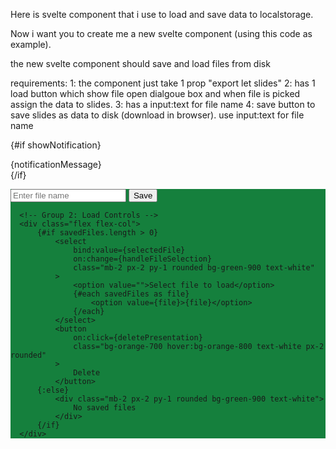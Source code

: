  
 Here is svelte component that i use to load and save data to localstorage.

 Now i want you to create me a new svelte component (using this code as example).

 the new svelte component should save and load files from disk

 requirements:
 1: the component just take 1 prop "export let slides"
 2: has 1  load button which show file open dialgoue box and when file is picked assign the data to slides.
3: has a input:text for file name
4: save button to save slides as data to disk (download in browser). use input:text for file name

<script>
  //@ts-nocheck
  import { onMount } from 'svelte';
  // Props
  export let slides;
  
  
  // Local state
  let fileName = '';
  let savedFiles = [];
  let selectedFile = '';
  let showNotification = false;
  let notificationMessage = '';
  let notificationTimeout;
  
  function onload(slidesToBeLoaded) {
          slides = slidesToBeLoaded;
          // console.log("load");
      }
  // Load saved presentations on mount
  onMount(() => {
      updateDropdown();
      loadLastSavedPresentation();
  });
  
  // Function to show notification
  function showToast(message, duration = 2000) {
      // Clear any existing timeout
      if (notificationTimeout) {
          clearTimeout(notificationTimeout);
      }
      
      notificationMessage = message;
      showNotification = true;
      
      notificationTimeout = setTimeout(() => {
          showNotification = false;
          notificationMessage = '';
      }, duration);
  }
  
  // Function to load the last saved presentation
  function loadLastSavedPresentation() {
      const lastSavedName = localStorage.getItem('lastSavedPresentation');
      if (lastSavedName) {
          const presentations = JSON.parse(localStorage.getItem('taleemPresentations') || '[]');
          const lastPresentation = presentations.find(p => p.name === lastSavedName);
          
          if (lastPresentation) {
              onload(lastPresentation.slides);
              fileName = lastSavedName;
              selectedFile = lastSavedName;
          }
      }
  }
  
  // Function to save presentation
  function savePresentation() {
      if (!fileName.trim()) {
          alert('Please enter a file name');
          return;
      }
      
      // Get existing presentations or initialize empty array
      const existingPresentations = JSON.parse(localStorage.getItem('taleemPresentations') || '[]');
      
      // Find index of presentation with the same name
      const existingIndex = existingPresentations.findIndex(
          presentation => presentation.name.toLowerCase() === fileName.toLowerCase()
      );
  
      // If presentation exists, update it; otherwise add new one
      if (existingIndex !== -1) {
          existingPresentations[existingIndex] = {
              name: fileName,
              slides: slides
          };
          showToast(`Updated presentation "${fileName}"`);
      } else {
          existingPresentations.push({
              name: fileName,
              slides: slides
          });
          showToast(`Saved new presentation "${fileName}"`);
      }
  
      // Save back to localStorage
      localStorage.setItem('taleemPresentations', JSON.stringify(existingPresentations));
      
      // Save the name as last saved presentation
      localStorage.setItem('lastSavedPresentation', fileName);
      console.log("slides" , slides);
      // Update dropdown
      updateDropdown();
  }
  
  // Function to update dropdown with saved files
  function updateDropdown() {
      const presentations = JSON.parse(localStorage.getItem('taleemPresentations') || '[]');
      savedFiles = presentations.map(p => p.name);
  }
  
  // Function to handle file selection
  function handleFileSelection(event) {
      const selectedValue = event.target.value;
      if (!selectedValue) return;
  
      const presentations = JSON.parse(localStorage.getItem('taleemPresentations') || '[]');
      const selectedPresentation = presentations.find(p => p.name === selectedValue);
      
      if (selectedPresentation) {
          onload(selectedPresentation.slides);
          fileName = selectedValue; // Update the file name input to match selected file
          // Update last saved presentation when loading a different file
          localStorage.setItem('lastSavedPresentation', selectedValue);
      }
  }
  
  // Function to delete selected presentation
  function deletePresentation() {
      if (!selectedFile) {
          alert('Please select a file to delete');
          return;
      }
  
      if (confirm(`Are you sure you want to delete "${selectedFile}"?`)) {
          const presentations = JSON.parse(localStorage.getItem('taleemPresentations') || '[]');
          const updatedPresentations = presentations.filter(p => p.name !== selectedFile);
          localStorage.setItem('taleemPresentations', JSON.stringify(updatedPresentations));
          
          // If we're deleting the last saved presentation, remove that reference
          if (localStorage.getItem('lastSavedPresentation') === selectedFile) {
              localStorage.removeItem('lastSavedPresentation');
          }
          
          // Clear selection and update dropdown
          selectedFile = '';
          fileName = '';
          updateDropdown();
          showToast(`Deleted presentation "${selectedFile}"`);
      }
  }
  </script>
  
  <!-- Toast Notification -->
  {#if showNotification}
      <div 
          class="fixed top-4 right-4 bg-green-600 text-white px-4 py-2 rounded-md shadow-lg text-sm transition-opacity duration-300"
          style="opacity: {showNotification ? '1' : '0'}"
      >
          {notificationMessage}
      </div>
  {/if}
  
  <div class='flex justify-center items-center text-xs p-1 rounded-md'
  style="background-color: #15803D;">
      <!-- Group 1: Save Controls -->
      <div class="flex  mr-4">
          <input
              type="text"
              bind:value={fileName}
              placeholder="Enter file name"
              class="mb-2 px-2 py-1 rounded bg-green-900 text-white"
          />
          <button
              on:click={savePresentation}
              class="bg-red-900 hover:bg-green-800 text-white px-2 rounded py-0 text-xs"
          >
              Save
          </button>
      </div>
  
      <!-- Group 2: Load Controls -->
      <div class="flex flex-col">
          {#if savedFiles.length > 0}
              <select
                  bind:value={selectedFile}
                  on:change={handleFileSelection}
                  class="mb-2 px-2 py-1 rounded bg-green-900 text-white"
              >
                  <option value="">Select file to load</option>
                  {#each savedFiles as file}
                      <option value={file}>{file}</option>
                  {/each}
              </select>
              <button
                  on:click={deletePresentation}
                  class="bg-orange-700 hover:bg-orange-800 text-white px-2 rounded"
              >
                  Delete
              </button>
          {:else}
              <div class="mb-2 px-2 py-1 rounded bg-green-900 text-white">
                  No saved files
              </div>
          {/if}
      </div>
  </div>